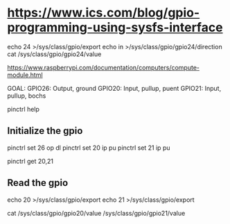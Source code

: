 # https://www.ics.com/blog/gpio-programming-using-sysfs-interface

echo 24 >/sys/class/gpio/export
echo in >/sys/class/gpio/gpio24/direction
cat /sys/class/gpio/gpio24/value


https://www.raspberrypi.com/documentation/computers/compute-module.html

GOAL:
GPIO26: Output, ground
GPIO20: Input, pullup, puent
GPIO21: Input, pullup, bochs

pinctrl help

## Initialize the gpio
pinctrl set 26 op dl
pinctrl set 20 ip pu
pinctrl set 21 ip pu

pinctrl get 20,21

## Read the gpio
echo 20 >/sys/class/gpio/export
echo 21 >/sys/class/gpio/export

cat /sys/class/gpio/gpio20/value /sys/class/gpio/gpio21/value

